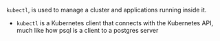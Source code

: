 
`kubectl`, is used to manage a cluster and applications running inside it.
- `kubectl` is a Kubernetes client that connects with the Kubernetes API, much like how psql is a client to a postgres server
